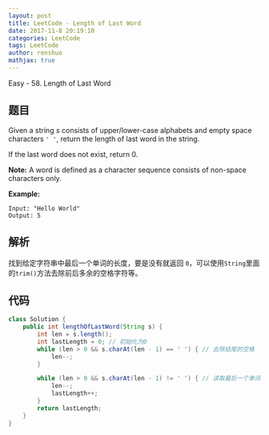 ```yaml
---
layout: post
title: LeetCode - Length of Last Word
date: 2017-11-8 20:19:10
categories: LeetCode
tags: LeetCode
author: renshuo
mathjax: true
---
```


Easy - 58. Length of Last Word

<!--more-->

## 题目

Given a string *s* consists of upper/lower-case alphabets and empty space characters `' '`, return the length of last word in the string.

If the last word does not exist, return 0.

**Note:** A word is defined as a character sequence consists of non-space characters only.

**Example:**

```
Input: "Hello World"
Output: 5
```

## 解析

找到给定字符串中最后一个单词的长度，要是没有就返回 `0`，可以使用`String`里面的`trim()`方法去除前后多余的空格字符等。

## 代码

``` java
class Solution {
    public int lengthOfLastWord(String s) {
        int len = s.length();
        int lastLength = 0; // 初始化为0
        while (len > 0 && s.charAt(len - 1) == ' ') { // 去除结尾的空格
            len--;
        }

        while (len > 0 && s.charAt(len - 1) != ' ') { // 读取最后一个单词
            len--;
            lastLength++;
        }
        return lastLength;
    }
}
```